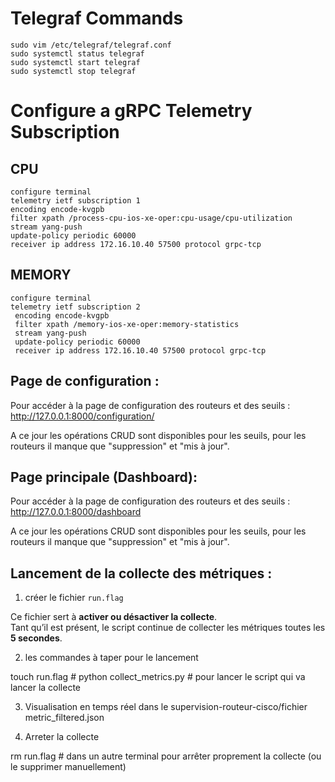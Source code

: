 

# Telegraf Commands
```
sudo vim /etc/telegraf/telegraf.conf
sudo systemctl status telegraf
sudo systemctl start telegraf
sudo systemctl stop telegraf
```

# Configure a gRPC Telemetry Subscription

## CPU
```
configure terminal
telemetry ietf subscription 1
encoding encode-kvgpb
filter xpath /process-cpu-ios-xe-oper:cpu-usage/cpu-utilization
stream yang-push
update-policy periodic 60000
receiver ip address 172.16.10.40 57500 protocol grpc-tcp
```

## MEMORY
```
configure terminal
telemetry ietf subscription 2
 encoding encode-kvgpb
 filter xpath /memory-ios-xe-oper:memory-statistics
 stream yang-push
 update-policy periodic 60000
 receiver ip address 172.16.10.40 57500 protocol grpc-tcp
```

## Page de configuration :
Pour accéder à la page de configuration des routeurs et des seuils :
http://127.0.0.1:8000/configuration/

A ce jour les opérations CRUD sont disponibles pour les seuils, pour les routeurs il manque que "suppression" et "mis à jour". 

## Page principale (Dashboard):
Pour accéder à la page de configuration des routeurs et des seuils :
http://127.0.0.1:8000/dashboard

A ce jour les opérations CRUD sont disponibles pour les seuils, pour les routeurs il manque que "suppression" et "mis à jour". 


## Lancement de la collecte des métriques :

1. créer le fichier `run.flag`

Ce fichier sert à **activer ou désactiver la collecte**.  
Tant qu’il est présent, le script continue de collecter les métriques toutes les **5 secondes**.

2. les commandes à taper pour le lancement 

touch run.flag  # 
python collect_metrics.py # pour lancer le script qui va lancer la collecte

3. Visualisation en temps réel dans le supervision-routeur-cisco/fichier metric_filtered.json

4. Arreter la collecte 

rm run.flag     # dans un autre terminal pour arrêter proprement la collecte (ou le supprimer manuellement)
